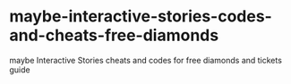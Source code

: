 # maybe-interactive-stories-codes-and-cheats-free-diamonds
maybe Interactive Stories cheats and codes for free diamonds and tickets guide
